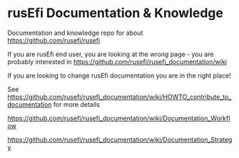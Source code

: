 # rusEfi Documentation & Knowledge

Documentation and knowledge repo for about https://github.com/rusefi/rusefi

If you are rusEfi end user, you are looking at the wrong page - you are probably interested in
https://github.com/rusefi/rusefi_documentation/wiki 



If you are looking to change rusEfi documentation you are in the right place! 

See https://github.com/rusefi/rusefi_documentation/wiki/HOWTO_contribute_to_documentation for more details

https://github.com/rusefi/rusefi_documentation/wiki/Documentation_Workflow

https://github.com/rusefi/rusefi_documentation/wiki/Documentation_Strategy
